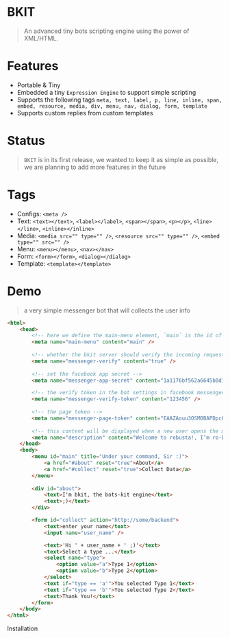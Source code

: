BKIT
====
> An advanced tiny bots scripting engine using the power of XML/HTML.

Features
====
- Portable & Tiny
- Embedded a tiny `Expression Engine` to support simple scripting
- Supports the following tags `meta, text, label, p, line, inline, span, embed, resource, media, div, menu, nav, dialog, form, template`
- Supports custom replies from custom templates

Status
====
> `BKIT` is in its first release, we wanted to keep it as simple as possible, we are planning to add more features in the future

Tags
===
- Configs: `<meta />`
- Text: `<text></text>`, `<label></label>`, `<span></span>`, `<p></p>`, `<line></line>`, `<inline></inline>`
- Media: `<media src="" type="" />`, `<resource src="" type="" />`, `<embed type="" src="" />`
- Menu: `<menu></menu>`, `<nav></nav>`
- Form: `<form></form>`, `<dialog></dialog>`
- Template: `<template></template>`

Demo
=====
> a very simple messenger bot that will collects the user info 
```html
<html>
	<head>
        <!-- here we define the main-menu element, `main` is the id of the main menu -->
        <meta name="main-menu" content="main" />
        
        <!-- whether the bkit server should verify the incoming request "from messenger itself" or not -->
        <meta name="messenger-verify" content="true" />
        
        <!-- set the facebook app secret -->
        <meta name="messenger-app-secret" content="1a1176bf562a6645b0d168d7b0a6088e" />

        <!-- the verify token in the bot settings in facebook messenger platform -->
        <meta name="messenger-verify-token" content="123456" />
        
        <!-- the page token -->
		<meta name="messenger-page-token" content="EAAZAouu3OSM0BAPDpcHxXFVXZArZBVD8dsp6YlRqcdU63AjoEzKwCjZBsTjQt8lWAedZBY3MheC1UBZBflD5SXj1EQ3SOxa1Dc8wZBLqeu8D2sQRtWpuhs4laeZBKFbwsZBnh0PtIyUTiI3jLceTd7gnpOkf43FoEjtZBsHHcvFwzhW5dCZB7Bw2ZB41" />
        
        <!-- this content will be displayed when a new user opens the messenger window -->
        <meta name="description" content="Welcome to robusta!, I’m ro-bot, not your average customer care chatbot! Check the menu"/>
	</head>
	<body>
        <menu id="main" title="Under your command, Sir :)">
			<a href="#about" reset="true">About</a>
			<a href="#collect" reset="true">Collect Data</a>
        </menu>
        
        <div id="about">
            <text>I'm bkit, the bots-kit engine</text>
            <text>;)</text>
        </div>

        <form id="collect" action="http://some/backend">
            <text>enter your name</text>
            <input name="user_name" />

            <text>'Hi ' + user_name + ' ;)'</text>
            <text>Select a type ...</text>
            <select name="type">
                <option value="a">Type 1</option>
                <option value="b">Type 2</option>
            </select>
            <text if="type == 'a'">You selected Type 1</text>
            <text if="type == 'b'">You selected Type 2</text>
            <text>Thank You!</text>
        </form>
    </body>
</html>
```

Installation

